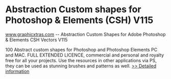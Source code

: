 # Abstraction Custom shapes for Photoshop & Elements (CSH) V115
www.graphicxtras.com -- Abstraction Custom Shapes for Adobe Photoshop & Elements CSH Vectors V115

100 Abstract custom shapes for Photoshop and Photoshop Elements PC and MAC. FULL EXTENDED LICENCE, commercial and personal and royalty free for all your projects. Use the resources in other applications via PS, they can be used as stunning brushes and patterns as well.
[>> Detailed information](https://secure.shareit.com/shareit/product.html?productid=300468565&affiliateid=200057808)